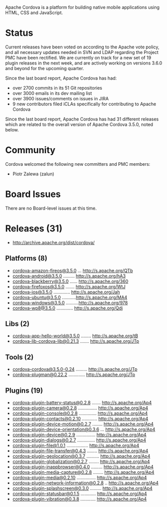 Apache Cordova is a platform for building native mobile applications using 
HTML, CSS and JavaScript.

# Status

Current releases have been voted on according to the Apache vote policy, 
and all necessary updates needed in SVN and LDAP regarding the Project PMC
have been rectified. We are currently on track for a new set of 19 plugin
releases in the next week, and are actively working on versions 3.6.0 and
beyond for the upcoming quarter.

Since the last board report, Apache Cordova has had:

- over 2700 commits in its 51 Git repositories
- over 3000 emails in its dev mailing list
- over 3900 issues/comments on issues in JIRA
- 9 new contributors filed iCLAs specifically for contributing to 
Apache Cordova

Since the last board report, Apache Cordova has had 31 different releases 
which are related to the overall version of Apache Cordova 3.5.0, noted
below.

# Community

Cordova welcomed the following new committers and PMC members:

- Piotr Zalewa (zalun)

# Board Issues

There are no Board-level issues at this time.

# Releases (31)

- http://archive.apache.org/dist/cordova/

## Platforms (8)
  
- cordova-amazon-fireos@3.5.0 ... http://s.apache.org/QTb
- cordova-android@3.5.0 ......... http://s.apache.org/hA3
- cordova-blackberry@3.5.0 ...... http://s.apache.org/360
- cordova-firefoxos@3.5.0 ....... http://s.apache.org/WtJ
- cordova-ios@3.5.0 ............. http://s.apache.org/Jah
- cordova-ubuntu@3.5.0 ...........http://s.apache.org/MA4
- cordova-windows@3.5.0 ..........http://s.apache.org/978
- cordova-wp8@3.5.0 ............. http://s.apache.org/Qdj

## Libs (2)

- cordova-app-hello-world@3.5.0 ........ http://s.apache.org/tB
- cordova-lib-cordova-lib@0.21.3 ....... http://s.apache.org/JTp

## Tools (2)

- cordova-cordova@3.5.0-0.24 ......... http://s.apache.org/JTp
- cordova-plugman@0.22.2 ............. http://s.apache.org/JTp

## Plugins (19)

- cordova-plugin-battery-status@0.2.8 ....... http://s.apache.org/Ap4
- cordova-plugin-camera@0.2.8 ............... http://s.apache.org/Ap4
- cordova-plugin-console@0.2.8 .............. http://s.apache.org/Ap4
- cordova-plugin-contacts@0.2.10 ............ http://s.apache.org/Ap4
- cordova-plugin-device-motion@0.2.7 ........ http://s.apache.org/Ap4
- cordova-plugin-device-orientation@0.3.6 ... http://s.apache.org/Ap4
- cordova-plugin-device@0.2.9 ............... http://s.apache.org/Ap4
- cordova-plugin-dialogs@0.2.7 .............. http://s.apache.org/Ap4
- cordova-plugin-file@1.0.1 ................. http://s.apache.org/Ap4
- cordova-plugin-file-transfer@0.4.3 ........ http://s.apache.org/Ap4
- cordova-plugin-geolocation@0.3.7 .......... http://s.apache.org/Ap4
- cordova-plugin-globalization@0.2.7 ........ http://s.apache.org/Ap4
- cordova-plugin-inappbrowser@0.4.0 ......... http://s.apache.org/Ap4
- cordova-plugin-media-capture@0.2.8 ........ http://s.apache.org/Ap4
- cordova-plugin-media@0.2.10 ............... http://s.apache.org/Ap4
- cordova-plugin-network-information@0.2.8 .. http://s.apache.org/Ap4
- cordova-plugin-splashscreen@0.3.0 ......... http://s.apache.org/Ap4
- cordova-plugin-statusbar@0.1.5 ............ http://s.apache.org/Ap4
- cordova-plugin-vibration@0.3.8 ............ http://s.apache.org/Ap4
